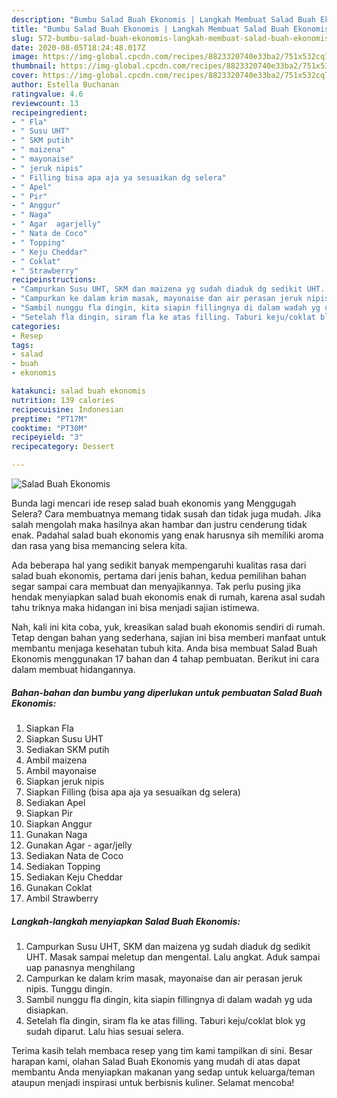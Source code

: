 ```yaml
---
description: "Bumbu Salad Buah Ekonomis | Langkah Membuat Salad Buah Ekonomis Yang Mudah Dan Praktis"
title: "Bumbu Salad Buah Ekonomis | Langkah Membuat Salad Buah Ekonomis Yang Mudah Dan Praktis"
slug: 572-bumbu-salad-buah-ekonomis-langkah-membuat-salad-buah-ekonomis-yang-mudah-dan-praktis
date: 2020-08-05T18:24:48.017Z
image: https://img-global.cpcdn.com/recipes/8823320740e33ba2/751x532cq70/salad-buah-ekonomis-foto-resep-utama.jpg
thumbnail: https://img-global.cpcdn.com/recipes/8823320740e33ba2/751x532cq70/salad-buah-ekonomis-foto-resep-utama.jpg
cover: https://img-global.cpcdn.com/recipes/8823320740e33ba2/751x532cq70/salad-buah-ekonomis-foto-resep-utama.jpg
author: Estella Buchanan
ratingvalue: 4.6
reviewcount: 13
recipeingredient:
- " Fla"
- " Susu UHT"
- " SKM putih"
- " maizena"
- " mayonaise"
- " jeruk nipis"
- " Filling bisa apa aja ya sesuaikan dg selera"
- " Apel"
- " Pir"
- " Anggur"
- " Naga"
- " Agar  agarjelly"
- " Nata de Coco"
- " Topping"
- " Keju Cheddar"
- " Coklat"
- " Strawberry"
recipeinstructions:
- "Campurkan Susu UHT, SKM dan maizena yg sudah diaduk dg sedikit UHT. Masak sampai meletup dan mengental. Lalu angkat. Aduk sampai uap panasnya menghilang"
- "Campurkan ke dalam krim masak, mayonaise dan air perasan jeruk nipis. Tunggu dingin."
- "Sambil nunggu fla dingin, kita siapin fillingnya di dalam wadah yg uda disiapkan."
- "Setelah fla dingin, siram fla ke atas filling. Taburi keju/coklat blok yg sudah diparut. Lalu hias sesuai selera."
categories:
- Resep
tags:
- salad
- buah
- ekonomis

katakunci: salad buah ekonomis 
nutrition: 139 calories
recipecuisine: Indonesian
preptime: "PT17M"
cooktime: "PT30M"
recipeyield: "3"
recipecategory: Dessert

---
```



![Salad Buah Ekonomis](https://img-global.cpcdn.com/recipes/8823320740e33ba2/751x532cq70/salad-buah-ekonomis-foto-resep-utama.jpg)

Bunda lagi mencari ide resep salad buah ekonomis yang Menggugah Selera? Cara membuatnya memang tidak susah dan tidak juga mudah. Jika salah mengolah maka hasilnya akan hambar dan justru cenderung tidak enak. Padahal salad buah ekonomis yang enak harusnya sih memiliki aroma dan rasa yang bisa memancing selera kita.



Ada beberapa hal yang sedikit banyak mempengaruhi kualitas rasa dari salad buah ekonomis, pertama dari jenis bahan, kedua pemilihan bahan segar sampai cara membuat dan menyajikannya. Tak perlu pusing jika hendak menyiapkan salad buah ekonomis enak di rumah, karena asal sudah tahu triknya maka hidangan ini bisa menjadi sajian istimewa.


Nah, kali ini kita coba, yuk, kreasikan salad buah ekonomis sendiri di rumah. Tetap dengan bahan yang sederhana, sajian ini bisa memberi manfaat untuk membantu menjaga kesehatan tubuh kita. Anda bisa membuat Salad Buah Ekonomis menggunakan 17 bahan dan 4 tahap pembuatan. Berikut ini cara dalam membuat hidangannya.

<!--inarticleads1-->

##### Bahan-bahan dan bumbu yang diperlukan untuk pembuatan Salad Buah Ekonomis:

1. Siapkan  Fla
1. Siapkan  Susu UHT
1. Sediakan  SKM putih
1. Ambil  maizena
1. Ambil  mayonaise
1. Siapkan  jeruk nipis
1. Siapkan  Filling (bisa apa aja ya sesuaikan dg selera)
1. Sediakan  Apel
1. Siapkan  Pir
1. Siapkan  Anggur
1. Gunakan  Naga
1. Gunakan  Agar - agar/jelly
1. Sediakan  Nata de Coco
1. Sediakan  Topping
1. Sediakan  Keju Cheddar
1. Gunakan  Coklat
1. Ambil  Strawberry




<!--inarticleads2-->

##### Langkah-langkah menyiapkan Salad Buah Ekonomis:

1. Campurkan Susu UHT, SKM dan maizena yg sudah diaduk dg sedikit UHT. Masak sampai meletup dan mengental. Lalu angkat. Aduk sampai uap panasnya menghilang
1. Campurkan ke dalam krim masak, mayonaise dan air perasan jeruk nipis. Tunggu dingin.
1. Sambil nunggu fla dingin, kita siapin fillingnya di dalam wadah yg uda disiapkan.
1. Setelah fla dingin, siram fla ke atas filling. Taburi keju/coklat blok yg sudah diparut. Lalu hias sesuai selera.




Terima kasih telah membaca resep yang tim kami tampilkan di sini. Besar harapan kami, olahan Salad Buah Ekonomis yang mudah di atas dapat membantu Anda menyiapkan makanan yang sedap untuk keluarga/teman ataupun menjadi inspirasi untuk berbisnis kuliner. Selamat mencoba!
